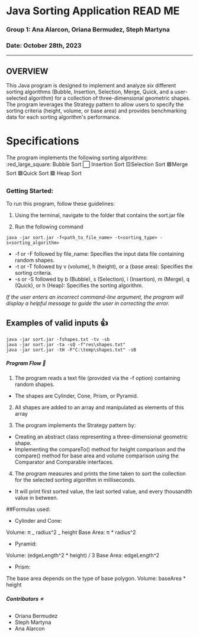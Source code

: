 # Java Sorting Application READ ME

### Group 1: Ana Alarcon, Oriana Bermudez, Steph Martyna

### Date: October 28th, 2023

---

## OVERVIEW

This Java program is designed to implement and analyze six different sorting algorithms (Bubble, Insertion, Selection, Merge, Quick, and a user-selected algorithm) for a collection of three-dimensional geometric shapes. The program leverages the Strategy pattern to allow users to specify the sorting criteria (height, volume, or base area) and provides benchmarking data for each sorting algorithm's performance.

# Specifications

The program implements the following sorting algorithms:
:red_large_square: Bubble Sort
:white_large_square: Insertion Sort
:yellow_square:Selection Sort
:blue_square:Merge Sort
:green_square:Quick Sort
:purple_square: Heap Sort

### Getting Started:

To run this program, follow these guidelines:

1. Using the terminal, navigate to the folder that contains the sort.jar file

2. Run the following command

```
java -jar sort.jar -f<path_to_file_name> -t<sorting_type> -s<sorting_algorithm>
```

- -f or -F followed by file_name: Specifies the input data file containing random shapes.
- -t or -T followed by v (volume), h (height), or a (base area): Specifies the sorting criteria.
- -s or -S followed by b (Bubble), s (Selection), i (Insertion), m (Merge), q (Quick), or h (Heap): Specifies the sorting algorithm.

_If the user enters an incorrect command-line argument, the program will display a helpful message to guide the user in correcting the error._

## Examples of valid inputs :+1:

```
java -jar sort.jar -fshapes.txt -tv -sb
java -jar sort.jar -ta -sQ -f"res\shapes.txt"
java -jar sort.jar -tH -F"C:\temp\shapes.txt" -sB
```

##### Program Flow 🔁

1. The program reads a text file (provided via the -f option) containing random shapes.

- The shapes are Cylinder, Cone, Prism, or Pyramid.

2. All shapes are added to an array and manipulated as elements of this array

3. The program implements the Strategy pattern by:

- Creating an abstract class representing a three-dimensional geometric shape.
- Implementing the compareTo() method for height comparison and the compare() method for base area and volume comparison using the Comparator and Comparable interfaces.

4. The program measures and prints the time taken to sort the collection for the selected sorting algorithm in milliseconds.

- It will print first sorted value, the last sorted value, and every thousandth value in between.

##Formulas used:

- Cylinder and Cone:

Volume: π _ radius^2 _ height
Base Area: π \* radius^2

- Pyramid:

Volume: (edgeLength^2 \* height) / 3
Base Area: edgeLength^2

- Prism:

The base area depends on the type of base polygon.
Volume: baseArea \* height

##### Contributors ⭐

- Oriana Bermudez
- Steph Martyna
- Ana Alarcon
